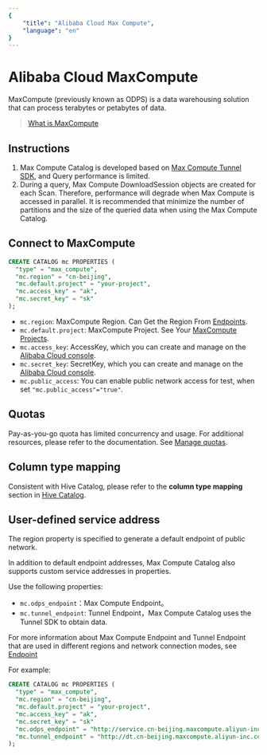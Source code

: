 ```yaml
---
{
    "title": "Alibaba Cloud Max Compute",
    "language": "en"
}
---
```


<!-- 
Licensed to the Apache Software Foundation (ASF) under one
or more contributor license agreements.  See the NOTICE file
distributed with this work for additional information
regarding copyright ownership.  The ASF licenses this file
to you under the Apache License, Version 2.0 (the
"License"); you may not use this file except in compliance
with the License.  You may obtain a copy of the License at

  http://www.apache.org/licenses/LICENSE-2.0

Unless required by applicable law or agreed to in writing,
software distributed under the License is distributed on an
"AS IS" BASIS, WITHOUT WARRANTIES OR CONDITIONS OF ANY
KIND, either express or implied.  See the License for the
specific language governing permissions and limitations
under the License.
-->


# Alibaba Cloud MaxCompute

MaxCompute (previously known as ODPS) is a data warehousing solution that can process terabytes or petabytes of data.

> [What is MaxCompute](https://www.alibabacloud.com/help/en/maxcompute/product-overview/what-is-maxcompute)

## Instructions
1. Max Compute Catalog is developed based on [Max Compute Tunnel SDK](https://www.alibabacloud.com/help/en/maxcompute/user-guide/overview-28?spm=a2c63.p38356.0.0.7d951a91knT73F), and Query performance is limited.
2. During a query, Max Compute DownloadSession objects are created for each Scan. Therefore, performance will degrade when Max Compute is accessed in parallel. It is recommended that minimize the number of partitions and the size of the queried data when using the Max Compute Catalog.

## Connect to MaxCompute

```sql
CREATE CATALOG mc PROPERTIES (
  "type" = "max_compute",
  "mc.region" = "cn-beijing",
  "mc.default.project" = "your-project",
  "mc.access_key" = "ak",
  "mc.secret_key" = "sk"
);
```

* `mc.region`: MaxCompute Region. Can Get the Region From [Endpoints](https://www.alibabacloud.com/help/en/maxcompute/user-guide/endpoints).
* `mc.default.project`: MaxCompute Project. See Your [MaxCompute Projects](https://maxcompute.console.aliyun.com/cn-beijing/project-list).
* `mc.access_key`: AccessKey, which you can create and manage on the [Alibaba Cloud console](https://ram.console.aliyun.com/manage/ak).
* `mc.secret_key`: SecretKey, which you can create and manage on the [Alibaba Cloud console](https://ram.console.aliyun.com/manage/ak).
* `mc.public_access`: You can enable public network access for test, when set `"mc.public_access"="true"`.

## Quotas

Pay-as-you-go quota has limited concurrency and usage. For additional resources, please refer to the documentation. See [Manage quotas](https://www.alibabacloud.com/help/en/maxcompute/user-guide/manage-quotas-in-the-new-maxcompute-console).

## Column type mapping

Consistent with Hive Catalog, please refer to the **column type mapping** section in [Hive Catalog](./hive.md).

## User-defined service address

The region property is specified to generate a default endpoint of public network.

In addition to default endpoint addresses, Max Compute Catalog also supports custom service addresses in properties.

Use the following properties:
* `mc.odps_endpoint`：Max Compute Endpoint。
* `mc.tunnel_endpoint`: Tunnel Endpoint，Max Compute Catalog uses the Tunnel SDK to obtain data.

For more information about Max Compute Endpoint and Tunnel Endpoint that are used in different regions and network connection modes, see [Endpoint](https://www.alibabacloud.com/help/en/maxcompute/user-guide/endpoints)

For example:

```sql
CREATE CATALOG mc PROPERTIES (
  "type" = "max_compute",
  "mc.region" = "cn-beijing",
  "mc.default.project" = "your-project",
  "mc.access_key" = "ak",
  "mc.secret_key" = "sk"
  "mc.odps_endpoint" = "http://service.cn-beijing.maxcompute.aliyun-inc.com/api",
  "mc.tunnel_endpoint" = "http://dt.cn-beijing.maxcompute.aliyun-inc.com"
);
```

